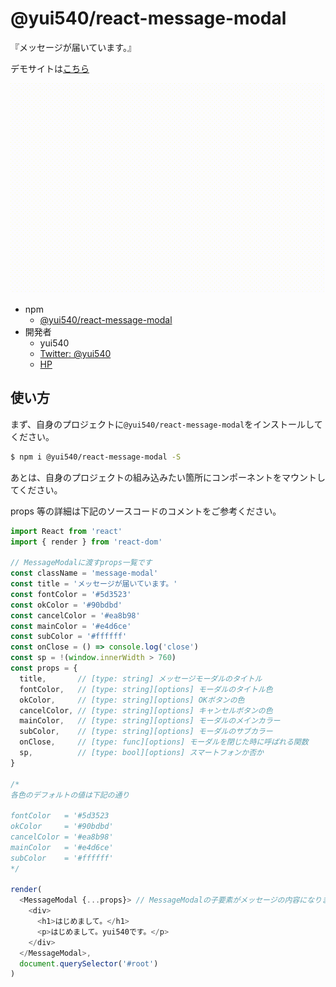 # @yui540/react-message-modal

『メッセージが届いています。』

デモサイトは[こちら](https://yui540-react-message-modal.netlify.com/)

![demo](./res/demo.gif)

- npm
  - [@yui540/react-message-modal](https://www.npmjs.com/package/@yui540/react-message-modal)
- 開発者
  - yui540
  - [Twitter: @yui540](https://twitter.com/yui540)
  - [HP](https://yui540.graphics/)

## 使い方

まず、自身のプロジェクトに`@yui540/react-message-modal`をインストールしてください。

```bash
$ npm i @yui540/react-message-modal -S
```

あとは、自身のプロジェクトの組み込みたい箇所にコンポーネントをマウントしてください。

props 等の詳細は下記のソースコードのコメントをご参考ください。

```javascript
import React from 'react'
import { render } from 'react-dom'

// MessageModalに渡すprops一覧です
const className = 'message-modal'
const title = 'メッセージが届いています。'
const fontColor = '#5d3523'
const okColor = '#90bdbd'
const cancelColor = '#ea8b98'
const mainColor = '#e4d6ce'
const subColor = '#ffffff'
const onClose = () => console.log('close')
const sp = !(window.innerWidth > 760)
const props = {
  title,       // [type: string] メッセージモーダルのタイトル
  fontColor,   // [type: string][options] モーダルのタイトル色
  okColor,     // [type: string][options] OKボタンの色
  cancelColor, // [type: string][options] キャンセルボタンの色
  mainColor,   // [type: string][options] モーダルのメインカラー
  subColor,    // [type: string][options] モーダルのサブカラー
  onClose,     // [type: func][options] モーダルを閉じた時に呼ばれる関数
  sp,          // [type: bool][options] スマートフォンか否か
}

/*
各色のデフォルトの値は下記の通り

fontColor   = '#5d3523
okColor     = '#90bdbd'
cancelColor = '#ea8b98'
mainColor   = '#e4d6ce'
subColor    = '#ffffff'
*/

render(
  <MessageModal {...props}> // MessageModalの子要素がメッセージの内容になります
    <div>
      <h1>はじめまして。</h1>
      <p>はじめまして。yui540です。</p>
    </div>
  </MessageModal>,
  document.querySelector('#root')
)
```
